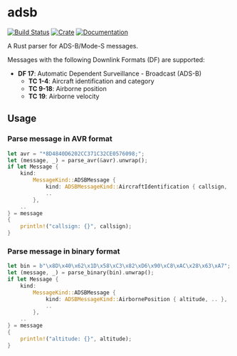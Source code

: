 # adsb

[![Build Status](https://travis-ci.org/asmarques/adsb.svg)](https://travis-ci.org/asmarques/adsb)
[![Crate](https://img.shields.io/crates/v/adsb.svg)](https://crates.io/crates/adsb)
[![Documentation](https://docs.rs/adsb/badge.svg)](https://docs.rs/adsb)

A Rust parser for ADS-B/Mode-S messages.

Messages with the following Downlink Formats (DF) are supported:

- **DF 17**: Automatic Dependent Surveillance - Broadcast (ADS-B)
  - **TC 1-4**: Aircraft identification and category
  - **TC 9-18**: Airborne position
  - **TC 19**: Airborne velocity

## Usage

### Parse message in AVR format

```rust
let avr = "*8D4840D6202CC371C32CE0576098;";
let (message, _) = parse_avr(&avr).unwrap();
if let Message {
    kind:
        MessageKind::ADSBMessage {
            kind: ADSBMessageKind::AircraftIdentification { callsign, .. },
            ..
        },
    ..
} = message
{
    println!("callsign: {}", callsign);
}
```

### Parse message in binary format

```rust
let bin = b"\x8D\x40\x62\x1D\x58\xC3\x82\xD6\x90\xC8\xAC\x28\x63\xA7";
let (message, _) = parse_binary(bin).unwrap();
if let Message {
    kind:
        MessageKind::ADSBMessage {
            kind: ADSBMessageKind::AirbornePosition { altitude, .. },
            ..
        },
    ..
} = message
{
    println!("altitude: {}", altitude);
}
```
